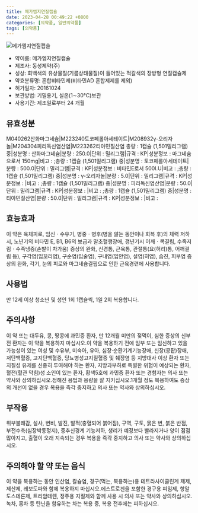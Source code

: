 ```yaml
---
title: 메가엠지연질캡슐
date: 2023-04-28 00:49:22 +0800
categories: [의약품, 일반의약품]
tags: [의약품]
---
```

![메가엠지연질캡슐](https://nedrug.mfds.go.kr/pbp/cmn/itemImageDownload/148742757937000119)

- 약이름: 메가엠지연질캡슐
- 제조사: 동성제약(주)
- 성상: 회백색의 유상물질(기름상태물질)이 들어있는 적갈색의 장방형 연질캡슐제
- 약효분류명: 혼합비타민제(비타민AD 혼합제제를 제외)
- 허가일자: 20161024
- 보관방법: 기밀용기, 실온(1∼30℃)보관
- 사용기간: 제조일로부터 24 개월
## 유효성분
M040262산화마그네슘|M223240토코페롤아세테이트|M208932γ-오리자놀|M204304피리독신염산염|M223262티아민질산염
총량 : 1캡슐 (1,501밀리그램) 중|성분명 : 산화마그네슘|분량 : 250.0|단위 : 밀리그램|규격 : KP|성분정보 : 마그네슘으로서 150mg|비고 : ;총량 : 1캡슐 (1,501밀리그램) 중|성분명 : 토코페롤아세테이트|분량 : 500.0|단위 : 밀리그램|규격 : KP|성분정보 : 비타민E로서 500I.U|비고 : ;총량 : 1캡슐 (1,501밀리그램) 중|성분명 : γ-오리자놀|분량 : 5.0|단위 : 밀리그램|규격 : KP|성분정보 : |비고 : ;총량 : 1캡슐 (1,501밀리그램) 중|성분명 : 피리독신염산염|분량 : 50.0|단위 : 밀리그램|규격 : KP|성분정보 : |비고 : ;총량 : 1캡슐 (1,501밀리그램) 중|성분명 : 티아민질산염|분량 : 50.0|단위 : 밀리그램|규격 : KP|성분정보 : |비고 :
## 효능효과
이 약은 육체피로, 임신ㆍ수유기, 병중ㆍ병후(병을 앓는 동안이나 회복 후)의 체력 저하 시, 노년기의 비타민 E, B1, B6의 보급과 말초혈행장애, 갱년기시 어깨ㆍ목결림, 수족저림ㆍ수족냉증(손발이 차가움) 증상의 완화, 신경통, 근육통, 관절통(요(허리)통, 어깨결림 등), 구각염(입꼬리염), 구순염(입술염), 구내염(입안염), 설염(혀염), 습진, 피부염 증상의 완화, 각기, 눈의 피로와 마그네슘결핍으로 인한 근육경련에 사용합니다.
## 사용법
만 12세 이상 청소년 및 성인 1회 1캡슐씩, 1일 2회 복용합니다.
## 주의사항
이 약 또는 대두유, 콩, 땅콩에 과민증 환자, 만 12개월 미만의 젖먹이, 심한 증상의 신부전 환자는 이 약을 복용하지 마십시오.이 약을 복용하기 전에 임부 또는 임신하고 있을 가능성이 있는 여성 및 수유부, 미숙아, 유아, 심장·순환기계기능장애, 신장(콩팥)장애, 저단백혈증, 고지단백혈증, 당뇨병성고지질혈증 및 췌장염 등 지방대사 이상 환자 또는 지질성 유제를 신중히 투여해야 하는 환자, 지방과부하로 특별한 위험이 예상되는 환자, 혈전(혈관 막힘)성 소인이 있는 환자, 황색5호에 과민증 환자 또는 경험자는 의사 또는 약사와 상의하십시오.정해진 용법과 용량을 잘 지키십시오.1개월 정도 복용하여도 증상의 개선이 없을 경우 복용을 즉각 중지하고 의사 또는 약사와 상의하십시오.
## 부작용
위부불쾌감, 설사, 변비, 발진, 발적(충혈되어 붉어짐), 구역, 구토, 묽은 변, 붉은 반점, 부전수축(심장박동정지), 중추신경계 기능저하, 생리가 예정보다 빨라지거나 양이 점점 많아지고, 출혈이 오래 지속되는 경우 복용을 즉각 중지하고 의사 또는 약사와 상의하십시오.
## 주의해야 할 약 또는 음식
이 약을 복용하는 동안 인산염, 칼슘염, 경구(먹는, 복용하는)용 테트라사이클린계 제제, 제산제, 레보도파와 함께 복용하지 마십시오.에스트로겐을 포함한 경구용 피임제, 항알도스테론제, 트리암테렌, 정주용 지질제와 함께 사용 시 의사 또는 약사와 상의하십시오.녹차, 홍차 등 탄닌을 함유하는 차는 복용 중, 복용 전후에는 피하십시오.
